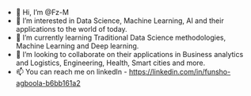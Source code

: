 - 👋 Hi, I’m @Fz-M
- 👀 I’m interested in Data Science, Machine Learning, AI and their applications to the world of today.
- 🌱 I’m currently learning Traditional Data Science methodologies, Machine Learning and Deep learning.
- 💞️ I’m looking to collaborate on their applications in Business analytics and Logistics, Engineering, Health, Smart cities and more.
- 📫 You can reach me on linkedIn - https://linkedin.com/in/funsho-agboola-b6bb161a2

